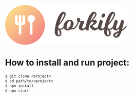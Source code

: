 <img src="dist/img/logo.png" width="400">

# How to install and run project:
    $ git clone <project>
    $ cd path/to/<project>
    $ npm install 
    $ npm start
